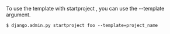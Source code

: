 To use the template with startproject , you can use the --template argument.
```
$ django.admin.py startproject foo --template=project_name
```
